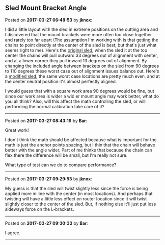 ## Sled Mount Bracket Angle
Posted on **2017-03-27 06:48:53** by **jknox**:

I did a little layout with the sled in extreme positions on the cutting area and I discovered that the mount brackets were more often too close together and rarely too far apart (The assumption I'm working with is that getting the chains to point directly at the center of the sled is best, but that's just what seems right to me). Here's the [original sled](/images/JG/LX/JGLX_sledanglesoriginal90.jpg.jpg), when the sled it at the top center the chains will pull outward 33 degrees out of alignment with center, and at a lower corner they pull inward 13 degrees out of alignment. By changing the included angle between brackets on the sled from 90 degrees to 110 degrees these worst case out of alignment issues balance out. Here's a [modified sled](/images/oY/E7/oYE7_sledanglesmod110.jpg.jpg), the same worst case locations are pretty much even, and at the center neutral position it's almost perfectly aligned.



I would guess that with a square work area 90 degrees would be fine, but since our work area is wider a wid er mount angle may work better, what do you all think? Also, will this affect the math controlling the sled, or will performing the normal calibration take care of it?

---

Posted on **2017-03-27 08:43:19** by **Bar**:

Great work!



I don't think the math should be affected because what is important for the math is just the anchor points spacing, but I thin that the chain will behave better with the angle wider. Part of me thinks that because the chain can flex there the difference will be small, but I'm really not sure.



What type of test can we do to compare performance?

---

Posted on **2017-03-27 09:29:53** by **jknox**:

My guess is that the sled will twist slightly less since the force is being applied more in line with the center (in most locations). And perhaps that twisting will have a little less effect on router location since it will twist slightly closer to the center of the sled. But, if nothing else it'll just put less sideways force on the L-brackets.

---

Posted on **2017-03-27 09:30:33** by **Bar**:

I agree.

---

